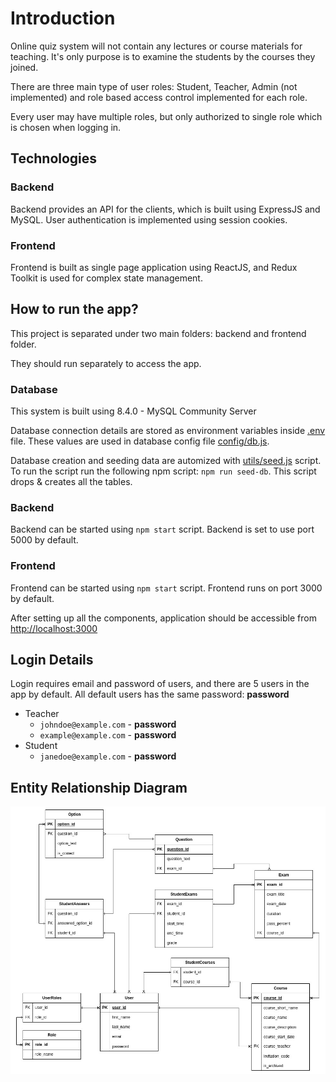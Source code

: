 # Introduction

Online quiz system will not contain any lectures or course materials for teaching. It's only
purpose is to examine the students by the courses they joined.

There are three main type of user roles: Student, Teacher, Admin (not implemented) and role
based access control implemented for each role.

Every user may have multiple roles, but only authorized to single role which is chosen when
logging in.

## Technologies

### Backend

Backend provides an API for the clients, which is built using ExpressJS and MySQL. User authentication is implemented using session cookies.

### Frontend

Frontend is built as single page application using ReactJS, and Redux Toolkit is used for complex state management.

## How to run the app?

This project is separated under two main folders: backend and frontend folder.

They should run separately to access the app.

### Database

This system is built using 8.4.0 - MySQL Community Server

Database connection details are stored as environment variables inside [.env](backend/.env) file. These values are used in database config file [config/db.js](backend/src/config/db.js).

Database creation and seeding data are automized with [utils/seed.js](backend/src/utils/seed.js) script. To run the script run the following npm script: `npm run seed-db`. This script drops & creates all the tables.

### Backend

Backend can be started using `npm start` script. Backend is set to use port 5000 by default.

### Frontend

Frontend can be started using `npm start` script. Frontend runs on port 3000 by default.

After setting up all the components, application should be accessible from <http://localhost:3000>

## Login Details

Login requires email and password of users, and there are 5 users in the app by default. All default users has the same password: **password**

- Teacher
  - `johndoe@example.com` - **password**
  - `example@example.com` - **password**
- Student
  - `janedoe@example.com` - **password**

## Entity Relationship Diagram

![Entity Relationship Diagram](backend/erd.jpg)